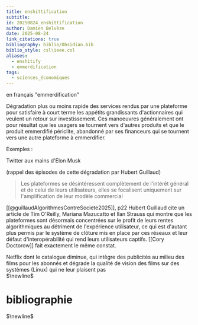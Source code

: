 ```yaml
---
title: enshittification
subtitle:
id: 20250824_enshittification
author: Damien Belvèze
date: 2025-08-24
link_citations: true
bibliography: biblio/Obsidian.bib
biblio_style: csl\ieee.csl
aliases:
  - enshitify
  - emmerdification
tags:
  - sciences_économiques
---
```

en français "emmerdification"

Dégradation plus ou moins rapide des services rendus par une plateforme pour satisfaire à court terme les appétits grandissants d'actionnaires qui veulent un retour sur investissement. Ces manoeuvres généralement ont pour résultat que les usagers se tournent vers d'autres produits et que le produit emmerdifié périclite, abandonné par ses financeurs qui se tournent vers une autre plateforme à emmerdifier.

Exemples : 

Twitter aux mains d'Elon Musk

(rappel des épisodes de cette dégradation par Hubert Guillaud)

> Les plateformes se désintéressent complètement de l'intérêt général et de celui de leurs utilisateurs, elles se focalisent uniquement sur l'amplification de leur modèle commercial

[[@guillaudAlgorithmesContreSociete2025]], p22
Hubert Guillaud cite un article de Tim O'Reilly, Mariana Mazucatto et Ilan Strauss qui montre que les plateformes sont désormais concentrées sur le profit de leurs rentes algorithmiques au détriment de l'expérience utilisateur, ce qui est d'autant plus permis par le système de clôture mis en place par ces réseaux et leur défaut d'interopérabilité qui rend leurs utilisateurs captifs. [[Cory Doctorow]] fait exactement le même constat. 

Netflix dont le catalogue diminue, qui intègre des publicités au milieu des films pour les abonnés et dégrade la qualité de vision des films sur des systèmes (Linux) qui ne leur plaisent pas  
$\newline$
# bibliographie
$\newline$






